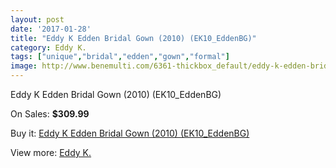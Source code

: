 ```yaml
---
layout: post
date: '2017-01-28'
title: "Eddy K Edden Bridal Gown (2010) (EK10_EddenBG)"
category: Eddy K.
tags: ["unique","bridal","edden","gown","formal"]
image: http://www.benemulti.com/6361-thickbox_default/eddy-k-edden-bridal-gown-2010-ek10eddenbg.jpg
---
```

Eddy K Edden Bridal Gown (2010) (EK10_EddenBG)

On Sales: **$309.99**
<a href="https://www.benemulti.com/en/eddy-k/2392-eddy-k-edden-bridal-gown-2010-ek10eddenbg.html"><amp-img layout="responsive" width="600" height="600" src="//www.benemulti.com/6361-thickbox_default/eddy-k-edden-bridal-gown-2010-ek10eddenbg.jpg" alt="Eddy K Edden Bridal Gown (2010) (EK10_EddenBG) 0" /></a>
<a href="https://www.benemulti.com/en/eddy-k/2392-eddy-k-edden-bridal-gown-2010-ek10eddenbg.html"><amp-img layout="responsive" width="600" height="600" src="//www.benemulti.com/6363-thickbox_default/eddy-k-edden-bridal-gown-2010-ek10eddenbg.jpg" alt="Eddy K Edden Bridal Gown (2010) (EK10_EddenBG) 1" /></a>
<a href="https://www.benemulti.com/en/eddy-k/2392-eddy-k-edden-bridal-gown-2010-ek10eddenbg.html"><amp-img layout="responsive" width="600" height="600" src="//www.benemulti.com/6362-thickbox_default/eddy-k-edden-bridal-gown-2010-ek10eddenbg.jpg" alt="Eddy K Edden Bridal Gown (2010) (EK10_EddenBG) 2" /></a>

Buy it: [Eddy K Edden Bridal Gown (2010) (EK10_EddenBG)](https://www.benemulti.com/en/eddy-k/2392-eddy-k-edden-bridal-gown-2010-ek10eddenbg.html "Eddy K Edden Bridal Gown (2010) (EK10_EddenBG)")

View more: [Eddy K.](https://www.benemulti.com/en/23-eddy-k "Eddy K.")